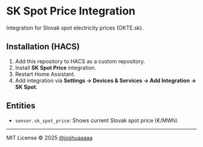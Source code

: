 # SK Spot Price Integration

Integration for Slovak spot electricity prices (OKTE.sk).

## Installation (HACS)

1. Add this repository to HACS as a custom repository.
2. Install **SK Spot Price** integration.
3. Restart Home Assistant.
4. Add integration via **Settings → Devices & Services → Add Integration → SK Spot**.

## Entities

- `sensor.sk_spot_price`: Shows current Slovak spot price (€/MWh).

---
MIT License © 2025 [@joshuaaaaa](https://github.com/joshuaaaaa)
